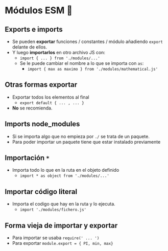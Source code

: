 # Módulos ESM 💾

## Exports e imports

- Se pueden **exportar** funciones / constantes / módulo añadiendo `export` delante de ellos.
- Y luego **importarlos** en otro archivo JS con:
  - `import { ... } from './modules/...'`
  - Se le puede cambiar el nombre a lo que se importa con `as`:
    - `import { max as maximo } from './modules/mathematical.js'`

## Otras formas exportar

- Exportar todos los elementos al final
  - `export default { ... , ... }`
- **No** se recomienda.

## Imports node_modules

- Si se importa algo que no empieza por `./` se trata de un paquete.
- Para poder importar un paquete tiene que estar instalado previamente

## Importación `*`

- Importa todo lo que en la ruta en el objeto definido
  - `import * as object from './modules/...'`

## Importar código literal

- Importa el codigo que hay en la ruta y lo ejecuta.
  - `import './modules/fichero.js'`

## Forma vieja de importar y exportar

- Para importar se usaba `require(' ... ')`
- Para exportar `module.export = { PI, min, max}`
